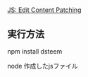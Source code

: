 # 

[JS: Edit Content Patching](https://developers.steem.io/tutorials-javascript/edit_content_patching)

## 実行方法

npm install dsteem

node 作成したjsファイル

